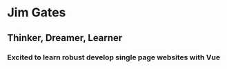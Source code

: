 # Jim Gates
## Thinker, Dreamer, Learner
### Excited to learn robust develop single page websites with Vue
